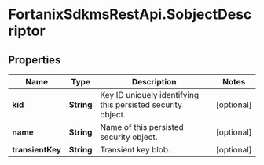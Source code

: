 # FortanixSdkmsRestApi.SobjectDescriptor

## Properties
Name | Type | Description | Notes
------------ | ------------- | ------------- | -------------
**kid** | **String** | Key ID uniquely identifying this persisted security object. | [optional] 
**name** | **String** | Name of this persisted security object. | [optional] 
**transientKey** | **String** | Transient key blob. | [optional] 


